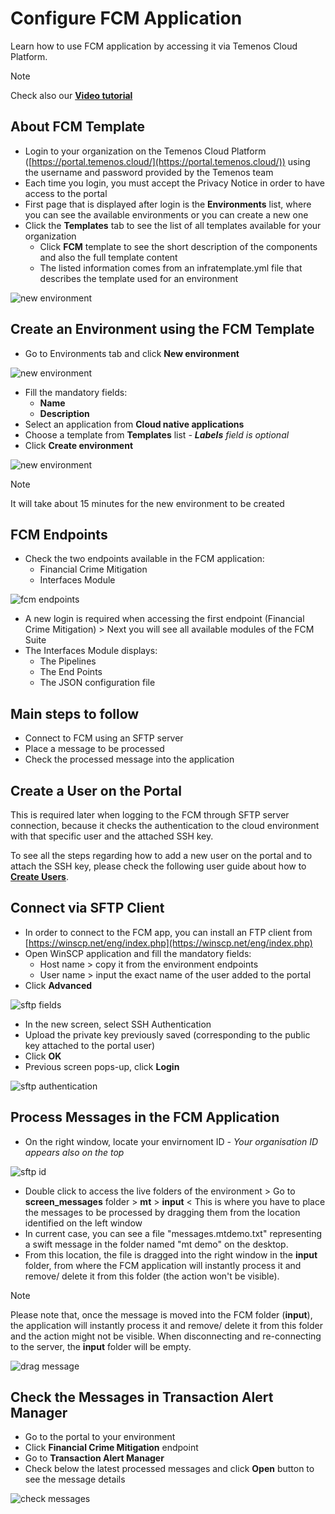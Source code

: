 # Configure FCM Application

Learn how to use FCM application by accessing it via Temenos Cloud Platform.

> [!Note]
> Check also our <a href="https://www.youtube.com/watch?v=XBsmOZvg-z8" target="_blank">**Video tutorial**
</a>


## About FCM Template

 - Login to your organization on the Temenos Cloud Platform ([https://portal.temenos.cloud/](https://portal.temenos.cloud/)) using the username and password provided by the Temenos team
 - Each time you login, you must accept the Privacy Notice in order to have access to the portal
 - First page that is displayed after login is the **Environments** list, where you can see the available environments or you can create a new one
 - Click the **Templates** tab to see the list of all templates available for your organization
   - Click **FCM** template to see the short description of the components and also the full template content
   - The listed information comes from an infratemplate.yml file that describes the template used for an environment

![new environment](./images/fcm-show-template.png)

## Create an Environment using the FCM Template

 - Go to Environments tab and click **New environment**

![new environment](./images/fcm-create-environment.png)

- Fill the mandatory fields:
  - **Name**
  - **Description**
- Select an application from **Cloud native applications**
- Choose a template from **Templates** list
*- **Labels** field is optional*
- Click **Create environment**

![new environment](./images/fcm-environment-fields.png)

> [!Note]
> It will take about 15 minutes for the new environment to be created

##  FCM Endpoints

- Check the two endpoints available in the FCM application:
  - Financial Crime Mitigation
  - Interfaces Module

![fcm endpoints](./images/fcm-endpoints.png)

 - A new login is required when accessing the first endpoint (Financial Crime Mitigation) > Next you will see all available modules of the FCM Suite
 - The Interfaces Module displays:
   - The Pipelines
   - The End Points
   - The JSON configuration file

## Main steps to follow

 - Connect to FCM using an SFTP server
 - Place a message to be processed
 - Check the processed message into the application

## Create a User on the Portal

This is required later when logging to the FCM through SFTP server connection, because it checks the authentication to the cloud environment with that specific user and the attached SSH key.

To see all the steps regarding how to add a new user on the portal and to attach the SSH key, please check the following user guide about how to [**Create Users**](../techguides/user-creation-in-paas.md).

## Connect via SFTP Client

 - In order to connect to the FCM app, you can install an FTP client from [https://winscp.net/eng/index.php](https://winscp.net/eng/index.php)
 - Open WinSCP application and fill the mandatory fields:
   - Host name > copy it from the environment endpoints
   - User name > input the exact name of the user added to the portal
 - Click **Advanced**

![sftp fields](./images/fcm-sftp-fields.png)

 - In the new screen, select SSH Authentication 
 - Upload the private key previously saved (corresponding to the public key attached to the portal user)
 - Click **OK**
 - Previous screen pops-up, click **Login**

![sftp authentication](./images/fcm-sftp-auth.png)

## Process Messages in the FCM Application

- On the right window, locate your envirnoment ID
*- Your organisation ID appears also on the top*

![sftp id](./images/fcm-sftp-id.png)

- Double click to access the live folders of the environment > Go to **screen_messages** folder > **mt** > **input** < This is where you have to place the messages to be processed by dragging them from the location identified on the left window
- In current case, you can see a file "messages.mtdemo.txt" representing a swift message in the folder named "mt demo" on the desktop. 
- From this location, the file is dragged into the right window in the **input** folder, from where the FCM application will instantly process it and remove/ delete it from this folder (the action won't be visible).

> [!Note]
> Please note that, once the message is moved into the FCM folder (**input**), the application will instantly process it and remove/ delete it from this folder and the action might not be visible. 
> When disconnecting and re-connecting to the server, the **input** folder will be empty.

![drag message](./images/fcm-drag-message.png)

## Check the Messages in Transaction Alert Manager

- Go to the portal to your environment
- Click **Financial Crime Mitigation** endpoint
- Go to **Transaction Alert Manager**
- Check below the latest processed messages and click **Open** button to see the message details

![check messages](./images/fcm-check-messages.png)



 


